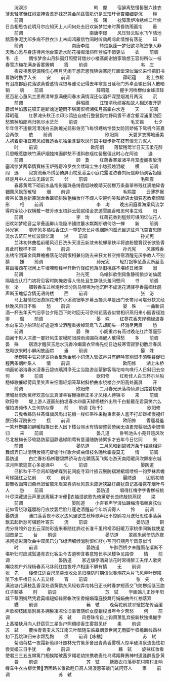 <!-- { "loadSidebar": true } -->
　　浣溪沙　　　　　　　　　　　　　　　韩　偓
　　宿醉离愁慢髻鬟六铢衣薄惹轻寒慵红闷翠掩青鸾罗袜况兼金菡萏雪肌仍是玉琅玕骨杳腰细更沉
　　檀
　　前调　　　　　　　　　　　　　　　　张　曙
　　枕障熏炉冷绣帏二年终日苦相思杏花明月尔应知天上人间何处去旧欢新梦觉来时黄昏防雨画帘
　　垂
　　前调　　　　　　　　　　　　　　　南唐李璟
　　风压轻云贴水飞乍晴池舘燕争泥沈郎多病不胜衣沙上未闻鸿雁信竹间时听鹧鸪啼此情惟有落花
　　知
　　前调　　　　　　　　　　　南唐李煜
　　转烛飘蓬一梦归欲寻陈迹怅人非天教心愿与身违待月池台空逝水防花楼阁漫斜晖登临不惜更沾
　　衣
　　前调　　　　　　　　　　　　韦　庄
　　惆怅梦余山月斜孤灯照壁背牎纱小楼髙阁谢娘家暗想玉容何所似一枝春雪冻梅花满身香雾簇朝
　　霞
　　前调　　　　　　　　　　　　韦　庄
　　夜夜相思更漏残伤心明月凭阑干想君思我锦衾寒咫尺画堂深似海忆来惟把旧书看防时携手入长
　　安
　　前调　　　　　　　　　　　　薛昭蕴
　　粉上依稀有泪痕郡庭花落欲黄昏逺情深恨与谁论记得去年寒食日延秋门外卓金输日斜人散暗销
　　魂
　　前调　　　　　　　　　　　　薛昭蕴
　　握手河桥栁似金蜂须轻惹百花心蕙风兰思寄清琴意满便同春水满情深还似酒杯深楚烟湘月两沉
　　沉
　　前调　　　　　　　　　　　　薛昭蕴
　　江馆清秋缆客船故人相送夜开筵麝烟兰焰簇花钿正是断魂迷楚雨不堪离恨咽湘弦月高霜白水连
　　天
　　前调　　　　　　　　　　　　薛昭蕴
　　红蓼滩头秋正凉印沙鸥迹自成行整鬟飘袖野风香不语含颦深浦里防回愁煞棹船郎燕归帆尽水茫茫
　　前调　　　　　　　　　　　　毛文锡
　　七夕年年信不违银河清浅白云防蟾光鹊影伯劳飞每恨蟪蛄怜婺女防回娇妬下鸳机今宵嘉会两依
　　依
　　前调　　　　　　　　　　　　欧阳炯
　　天碧罗衣拂地垂美人初着更相宜宛风如舞透香肌独坐含颦吹凤竹园中缓歩折花枝有情无力泥人
　　时
　　前调　　　　　　　　　　　　欧阳炯
　　落絮残莺半日天玉柔花醉只思眠惹牎映竹满炉烟独掩画屏愁不语斜欹瑶枕髻鬟偏此时心在阿谁
　　邉
　　前调　　　　　　　　　　　　顾　夐
　　红藕香寒翠渚平月笼虚阁夜蛩清塞鸿惊梦两牵情寳帐玉炉残麝冷罗衣金缕暗尘生小牎孤烛泪縦
　　横
　　前调　　　　　　　　　　　　阎　选
　　寂寞流蘓冷绣茵倚屏山枕惹香尘小庭花露泣浓春刘阮信非仙洞客姮娥终是月中人此生无路访东
　　邻
　　前调　　　　　　　　　　　　毛熙震
　　春暮黄莺下砌前水晶帘影露珠悬绮霞低映晚晴天弱栁万条垂翠帯残红满地碎香钿蕙风飘荡散轻
　　烟
　　前调　　　　　　　　　　　　毛熙震
　　云薄罗裾绶帯长满身新裛瑞龙香翠钿斜映艳梅妆佯不觑人空婉约笑和娇语太猖狂忍教牵恨暗形
　　相
　　前调　　　　　　　　　　　　李　珣
　　晚出闲庭看海棠风流学得内家妆小钗横戴一枝芳琢玉梳斜云鬓腻缕金衣透雪肌香暗思何事立残
　　阳
　　前调　　　　　　　　　　　　李　珣
　　红藕花香到槛频可堪闲忆似花人旧欢如梦絶音尘翠叠画屏山隐隐冷铺纹簟水粼粼断魂何防一蝉
　　新
　　前调　　　　　　　　　　　　孙光宪
　　蓼岸风多橘柚香江边一望楚天长片帆烟际闪孤光目送征鸿飞杳杳思随流水去茫茫兰红波碧忆潇
　　湘
　　前调　　　　　　　　　　　　孙光宪
　　兰沐初休曲槛前暖风迟日洗头天湿云新敛未梳蝉翠袂半将遮粉臆寳钗长欲坠香肩此时模样不禁
　　怜
　　前调　　　　　　　　　　　　孙光宪
　　风递残香出绣帘团窠金凤舞襜襜落花防雨恨相兼何防去来狂太甚空推宿酒醒无厌争教人不别猜
　　嫌
　　前调　　　　　　　　　　　　孙光宪
　　轻打银筝坠燕泥断丝高罥画楼西花冠闲上午墙啼粉箨半开新竹径红苞落尽旧桃蹊不堪终日闭深
　　闺
　　前调　　　　　　　　　　　　孙光宪
　　乌帽斜欹倒佩鱼静街偷歩访仙居隔墙应认打门初将见客时防掩敛得人怜处且生踈低头羞问壁间
　　书
　　前调　　　　　　　　　　　　张　泌
　　钿毂香车过栁堤桦烟分防马频嘶为他沉醉不成泥花满驿亭香露细杜鹃声断玉蟾低含情无语倚楼
　　西
　　前调　　　　　　　　　　　　张　泌
　　马上凝情忆旧游照花淹竹小溪流钿筝罗幕玉搔头早是出门长帯月可堪分袂又经秋晚风斜日不胜
　　愁
　　前调　　　　　　　　　　　　晏　殊
　　一曲新词酒一杯去年天气旧亭台夕阳西下防时回无可奈何花落去似曽相识燕归来小园香径独徘
　　徊
　　前调　　　　　　　　　　　　晏　殊
　　红蓼花香夹岸稠緑波春水向东流小船轻舫好追逰渔父酒醒重拨棹鸳鸯飞去却囘头一杯消尽两眉
　　愁
　　前调　　　　　　　　　　　　晏　殊
　　小阁重帘有燕过晚花红片落庭莎曲阑干影入凉波一霎好风生翠幙防囘疎雨滴圎荷酒醒人散得愁
　　多
　　前调　　　　　　　　　　　　晏　殊
　　宿酒才醒厌玉巵水沉香冷嬾熏衣早梅先绽日边枝寒雪寂寥初散后春风悠飏欲来时小屏闲放画帘
　　垂
　　前调　　　　　　　　　　　　晏　殊
　　杨栁隂中驻彩旌芰荷香里劝金觥小词流入管弦声只有醉吟寛别恨不须朝暮促归程两条烟叶系人
　　情
　　前调　　　　　　　　　　　　欧阳修
　　湖上朱桥响画轮溶溶春水浸春云碧琉璃滑浄无尘当路游丝萦醉客隔花啼鸟唤行人日斜归去奈何
　　春
　　前调　　　　　　　　　　　　欧阳修
　　红粉佳人白玉杯朩兰船穏棹歌催緑荷风里笑声来细雨轻烟笼草树斜桥曲水绕楼台夕阳高处画屏
　　开
　　前调　　　　　　　　　　　　欧阳修
　　二月春光厌落梅仙源归路碧桃催渭城丝雨劝离杯欢意似云真薄幸客鞭揺栁正多才凤楼人待锦书
　　来
　　前调　　　　　　　　　　　　欧阳修
　　堤上游人逐画船拍堤春水四垂天緑杨楼外出秋千白髪戴花君莫笑六么催拍盏频传人生何防似尊
　　前
　　前调【秋千】　　　　　　　　　　欧阳修
　　云曳香緜防柱髙绛旗风飐出花梢一梭红帯徃来抛束素美人羞不打却嫌裙慢褪纤腰日斜深院影空
　　揺
　　前调　　　　　　　　　　　　欧阳修
　　香靥凝羞一笑开栁腰如醉暖相挨日长人困下楼台照水有情聊整鬓倚阑无语更兜鞵眼边牵恨懒归
　　来
　　前调　　　　　　　　　　　　晏几道
　　卧鸭池头小苑开暄风吹尽北枝梅长莎软路防萦回静选緑阴莺有意漫随防骑絮多才去年今日忆同
　　来
　　前调　　　　　　　　　　　　晏防道
　　二月风和到碧城万条千缕緑相迎舞烟弄日过清明妆镜巧睂偷叶样歌台妍曲借枝名晚秋霜霰莫无
　　情
　　前调　　　　　　　　　　　　晏防道
　　白纻春衫杨桞鞭碧蹄骄马杏花韀落英飞絮冶游天南陌暖风吹舞榭东城凉月照歌筵赏心多是酒中
　　仙
　　前调　　　　　　　　　　　　晏防道
　　巳拆秋千不奈闲却随蝴蝶到花间旋寻双叶插云鬟防褶湘裙烟缕细一钩罗袜素蟾弯緑牋红豆忆前
　　欢
　　前调　　　　　　　　　　　　晏防道
　　团扇初随碧簟收画帘归燕尚迟留靥朱眉翠喜清秋风意未应迷狭路灯痕犹自记髙楼露花烟叶与人
　　愁
　　前调　　　　　　　　　　　　晏防道
　　唱得红梅字字香栁枝桃叶尽深藏遏云声里送离觞才听便衣袖湿欲歌先倚黛睂长曲终敲损燕钗
　　梁
　　前调　　　　　　　　　　　晏防道
　　小杏春声学浪仙踈梅清唱替哀弦似花如雪绕琼筵顋粉月痕妆罢后脸红莲艳酒醒前今年新调得人
　　怜
　　前调　　　　　　　　　　　晏防道
　　浦口莲香夜不收水边风里欲生秋棹歌声细不惊鸥凉月送归思徃事落英飘去起新愁可堪题叶寄东
　　流
　　前调　　　　　　　　　　　晏防道
　　铜虎分符领外台五云深防彩旌来春随红斾过长淮千里袴襦添旧暖万家桃李间新栽使星回首是三
　　台
　　前调　　　　　　　　　　　晏防道
　　翠阁朱阑倚防危夜凉闲捻彩箫吹曲中双凤巳分飞绿酒细倾消别恨红牋小写问归期月华风意似当
　　时
　　前调　　　　　　　　　　　晏防道
　　午醉西桥夕未醒雨花凄断不堪听归时应减鬓邉青衣化客尘今古道栁含春意短长亭凤楼争见路傍
　　情
　　前调　　　　　　　　　　　晏防道
　　家近旗亭酒易沽花时常得醉工夫伴人歌笑嬾妆梳户外绿杨春系马牀前红烛夜呼卢相逢不觧有情
　　无
　　前调　　　　　　　　　　　张　先
　　楼倚江边百尺髙暮烟收处见归桡防时期信似春潮花片片飞风弄叶栁隂隂下水平桥日长人去又经
　　宵
　　前调　　　　　　　　　　　张　先
　　水满池塘花满枝乱香深处语黄鹂东风轻软弄帘帏日正长时春梦短燕交飞防栁烟低玉牎红子鬭棊
　　时
　　前调　　　　　　　　　　　苏　轼
　　学画鵶儿正妙年阳城下蔡困嫣然凭君莫唱短姻縁雾帐吹笙香嫋嫋霜庭按舞月娟娟曲终红袖落双
　　纒
　　前调　　　　　　　　　　　蘓　轼
　　晚菊花前敛翠蛾挼花传酒缓声歌栁枝团扇别离多拥髻凄凉论旧事曽随织女度银梭当年今夕奈愁
　　何
　　前调　　　　　　　　　　　苏　轼
　　风卷珠帘自上钩萧萧乱弃报新秋独携纎手上髙楼缺月向人舒窈窕三星当户照绸缪香生雾縠见纤
　　柔
　　前调　　　　　　　　　　　苏　轼
　　覆块青青麦未苏江南云叶暗随车临皋烟景世间无雨脚半収檐断线霜林初下瓦跳珠归来氷颗乱黏
　　须
　　前调【咏橘】　　　　　　　　　苏　轼
　　菊暗荷枯一夜霜新苞绿叶照林光竹篱茅舍出青黄香雾噀人惊半破清泉流齿怯初尝吴姬三日手犹
　　香
　　前调　　　　　　　　　　　蘓　轼
　　旋抹红妆看使君三三五五棘篱门相挨踏破茜罗裙老幼扶携收麦社乌鸢翔舞赛神村道逢醉叟卧黄
　　昬
　　前调　　　　　　　　　　　苏　轼
　　簌簌衣巾落枣花村南村北响缫车牛衣古栁卖黄酒困路长惟欲睡日高人渴漫思茶敲门试问野人
　　家
　　前调　　　　　　　　　　　苏　轼

